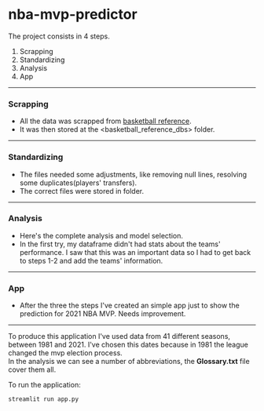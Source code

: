 # nba-mvp-predictor

The project consists in 4 steps.

1. Scrapping
2. Standardizing
3. Analysis
4. App

--------------------------------------------
### Scrapping
* All the data was scrapped from [basketball reference](https://www.basketball-reference.com/).
* It was then stored at the <basketball_reference_dbs> folder.

--------------------------------------------
### Standardizing
* The files needed some adjustments, like removing null lines, resolving some duplicates(players' transfers).
* The correct files were stored in <data> folder.

--------------------------------------------
### Analysis
* Here's the complete analysis and model selection.
* In the first try, my dataframe didn't had stats about the teams' performance. I saw that this was an important data so I had to get back to steps 1-2 and add the teams' information.
--------------------------------------------
### App
* After the three the steps I've created an simple app just to show the prediction for 2021 NBA MVP. Needs improvement. 
--------------------------------------------
To produce this application I've used data from 41 different seasons, between 1981 and 2021. I've chosen this dates because in 1981 the league changed the mvp election process.</br>
In the analysis we can see a number of abbreviations, the <b>Glossary.txt</b> file cover them all.</br>


To run the application:

```python
streamlit run app.py
```
